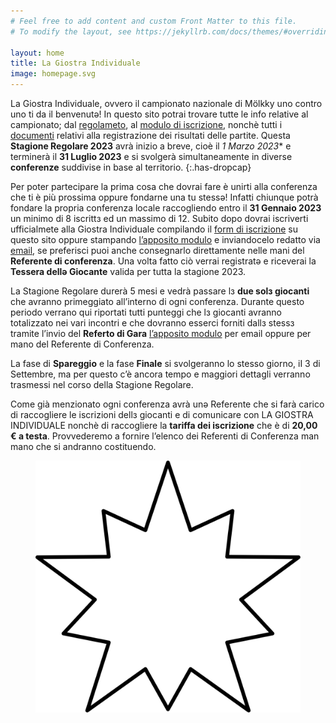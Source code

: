 ```yaml
---
# Feel free to add content and custom Front Matter to this file.
# To modify the layout, see https://jekyllrb.com/docs/themes/#overriding-theme-defaults

layout: home
title: La Giostra Individuale
image: homepage.svg
---
```

La Giostra Individuale, ovvero il campionato nazionale di Mölkky uno contro uno ti da il benvenutə! In questo sito potrai trovare tutte le info relative al campionato; dal [regolameto](/regolamento "Regolamento"), al [modulo di iscrizione](/iscrizione "Iscrizione"), nonchè tutti i [documenti](/documenti-di-gara "Documenti") relativi alla registrazione dei risultati delle partite. Questa **Stagione Regolare 2023** avrà inizio a breve, cioè il **1* Marzo 2023** e terminerà il **31 Luglio 2023** e si svolgerà simultaneamente in diverse **conferenze** suddivise in base al territorio.
{:.has-dropcap}

Per poter partecipare la prima cosa che dovrai fare è unirti alla conferenza che ti è più prossima oppure fondarne una tu stessә! Infatti chiunque potrà fondare la propria conferenza locale raccogliendo entro il **31 Gennaio 2023** un minimo di 8 iscrittз ed un massimo di 12. Subito dopo dovrai iscriverti ufficialmete alla Giostra Individuale compilando il [form di iscrizione](/iscrizione "Iscrizione") su questo sito oppure stampando [l’apposito modulo](/assets/docs/La%20Giostra%20Individuale%20-%20Iscrizione.pdf "Iscrizione") e inviandocelo redatto via [email](mailto:lagiostraindividuale@gmail.com "Mail"), se preferisci puoi anche consegnarlo direttamente nelle mani del **Referente di conferenza**. Una volta fatto ciò verrai registratə e riceverai la **Tessera dellə Giocante** valida per tutta la stagione 2023.

La Stagione Regolare durerà 5 mesi e vedrà passare lз **due solз giocanti** che avranno primeggiato all’interno di ogni conferenza. Durante questo periodo verrano qui riportati tutti punteggi che lз giocanti avranno totalizzato nei vari incontri e che dovranno esserci forniti dallз stessз tramite l’invio del **Referto di Gara** [l’apposito modulo](/assets/docs/La%20Giostra%20Individuale%20-%20Referto%20di%20gara.pdf "Referto di Gara") per email oppure per mano del Referente di Conferenza.

La fase di **Spareggio** e la fase **Finale** si svolgeranno lo stesso giorno, iI 3 di Settembre, ma per questo c’è ancora tempo e maggiori dettagli verranno trasmessi nel corso della Stagione Regolare.

Come già menzionato ogni conferenza avrà unə Referente che si farà carico di raccogliere le iscrizioni dellз giocanti e di comunicare con LA GIOSTRA INDIVIDUALE nonchè di raccogliere la **tariffa dei iscrizione** che è di **20,00 € a testa**. Provvederemo a fornire l’elenco dei Referenti di Conferenza man mano che si andranno costituendo.
<figure><img class="star-home" src="/assets/img/strike.svg"></figure>

